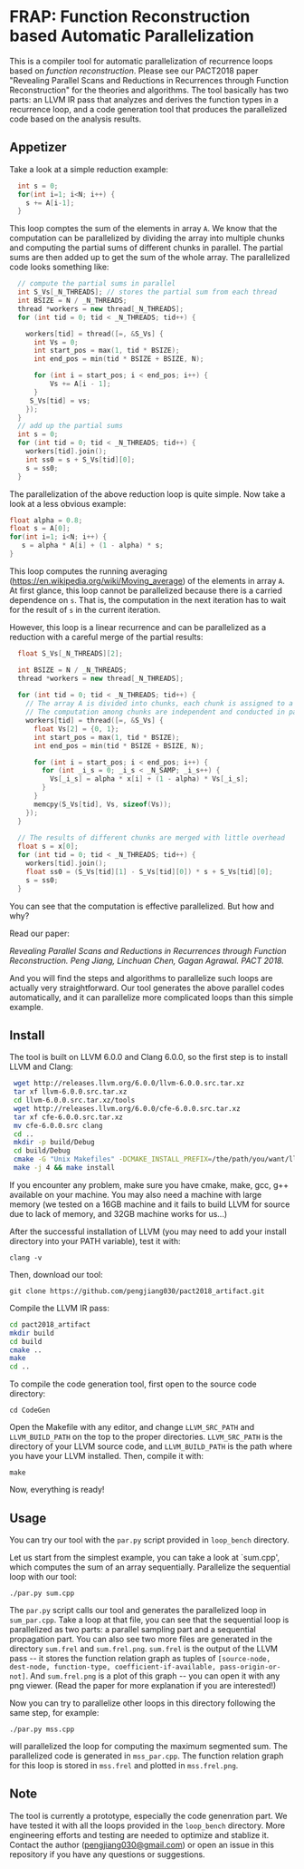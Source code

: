 # FRAP: Function Reconstruction based Automatic Parallelization

This is a compiler tool for automatic parallelization of recurrence loops based on *function reconstruction*. 
Please see our PACT2018 paper "Revealing Parallel Scans and Reductions in Recurrences through Function Reconstruction" for the theories and algorithms. 
The tool basically has two parts: an LLVM IR pass that analyzes and derives the function types in a recurrence loop, and a code generation tool that produces the parallelized code based on the analysis results. 


## Appetizer
Take a look at a simple reduction example:

```cpp
  int s = 0;
  for(int i=1; i<N; i++) {
    s += A[i-1];
  }
```

This loop comptes the sum of the elements in array `A`. We know that the computation can be parallelized by dividing the array into multiple chunks and computing the partial sums of different chunks in parallel. The partial sums are then added up to get the sum of the whole array. The parallelized code looks something like:

```cpp
  // compute the partial sums in parallel
  int S_Vs[_N_THREADS]; // stores the partial sum from each thread
  int BSIZE = N / _N_THREADS;
  thread *workers = new thread[_N_THREADS];
  for (int tid = 0; tid < _N_THREADS; tid++) {

    workers[tid] = thread([=, &S_Vs] {
      int Vs = 0;
      int start_pos = max(1, tid * BSIZE);
      int end_pos = min(tid * BSIZE + BSIZE, N);

      for (int i = start_pos; i < end_pos; i++) {
          Vs += A[i - 1]; 
      }
     S_Vs[tid] = vs;
    });
  } 
  // add up the partial sums
  int s = 0;
  for (int tid = 0; tid < _N_THREADS; tid++) {
    workers[tid].join();
    int ss0 = s + S_Vs[tid][0];
    s = ss0;
  } 
```

The parallelization of the above reduction loop is quite simple. Now take a look at a less obvious example:

```cpp
float alpha = 0.8;
float s = A[0];
for(int i=1; i<N; i++) {
   s = alpha * A[i] + (1 - alpha) * s;
}
```
This loop computes the running averaging (https://en.wikipedia.org/wiki/Moving_average) of the elements in array `A`. At first glance, this loop cannot be parallelized because there is a carried dependence on `s`. That is, the computation in the next iteration has to wait for the result of `s` in the current iteration. 

However, this loop is a linear recurrence and can be parallelized as a reduction with a careful merge of the partial results:

```cpp
  float S_Vs[_N_THREADS][2];

  int BSIZE = N / _N_THREADS;
  thread *workers = new thread[_N_THREADS];
  
  for (int tid = 0; tid < _N_THREADS; tid++) {
    // The array A is divided into chunks, each chunk is assigned to a thread 
    // The computation among chunks are independent and conducted in parallel
    workers[tid] = thread([=, &S_Vs] {
      float Vs[2] = {0, 1};
      int start_pos = max(1, tid * BSIZE);
      int end_pos = min(tid * BSIZE + BSIZE, N);

      for (int i = start_pos; i < end_pos; i++) {
        for (int _i_s = 0; _i_s < _N_SAMP; _i_s++) {
          Vs[_i_s] = alpha * x[i] + (1 - alpha) * Vs[_i_s];
        } 
      }
      memcpy(S_Vs[tid], Vs, sizeof(Vs));
    });
  } 
  
  // The results of different chunks are merged with little overhead
  float s = x[0];
  for (int tid = 0; tid < _N_THREADS; tid++) {
    workers[tid].join(); 
    float ss0 = (S_Vs[tid][1] - S_Vs[tid][0]) * s + S_Vs[tid][0];
    s = ss0;
  } 
```
You can see that the computation is effective parallelized. But how and why? 

Read our paper:

*Revealing Parallel Scans and Reductions in Recurrences through Function Reconstruction. Peng Jiang, Linchuan Chen, Gagan Agrawal. PACT 2018.* 

And you will find the steps and algorithms to parallelize such loops are actually very straightforward. 
Our tool generates the above parallel codes automatically, and it can parallelize more complicated loops than this simple example.  



## Install
The tool is built on LLVM 6.0.0 and Clang 6.0.0, so the first step is to install LLVM and Clang:

```bash
 wget http://releases.llvm.org/6.0.0/llvm-6.0.0.src.tar.xz
 tar xf llvm-6.0.0.src.tar.xz
 cd llvm-6.0.0.src.tar.xz/tools
 wget http://releases.llvm.org/6.0.0/cfe-6.0.0.src.tar.xz
 tar xf cfe-6.0.0.src.tar.xz
 mv cfe-6.0.0.src clang
 cd ..
 mkdir -p build/Debug
 cd build/Debug
 cmake -G "Unix Makefiles" -DCMAKE_INSTALL_PREFIX=/the/path/you/want/llvm/installed/ -DCMAKE_BUILD_TYPE=RelWithDebInfo -DLLVM_ENABLE_ASSERTIONS=On ../..
 make -j 4 && make install
 ```
If you encounter any problem, make sure you have cmake, make, gcc, g++ available on your machine. You may also need a machine with large memory (we tested on a 16GB machine and it fails to build LLVM for source due to lack of memory, and 32GB machine works for us...)

After the successful installation of LLVM (you may need to add your install directory into your PATH variable), test it with:

`clang -v`

Then, download our tool:

`git clone https://github.com/pengjiang030/pact2018_artifact.git`

Compile the LLVM IR pass:

```bash
cd pact2018_artifact
mkdir build
cd build
cmake ..
make
cd ..
```

To compile the code generation tool, first open to the source code directory:

`cd CodeGen`

Open the Makefile with any editor, and change `LLVM_SRC_PATH` and `LLVM_BUILD_PATH` on the top to the proper directories. `LLVM_SRC_PATH` is the directory of your LLVM source code, and `LLVM_BUILD_PATH` is the path where you have your LLVM installed.
Then, compile it with:

`make`

Now, everything is ready!


## Usage
You can try our tool with the `par.py` script provided in `loop_bench` directory. 

Let us start from the simplest example, you can take a look at `sum.cpp', which computes the sum of an array sequentially. 
Parallelize the sequential loop with our tool:

`./par.py sum.cpp`

The `par.py` script calls our tool and generates the parallelized loop in `sum_par.cpp`. 
Take a loop at that file, you can see that the sequential loop is parallelized as two parts: a parallel sampling part and a sequential propagation part. 
You can also see two more files are generated in the directory `sum.frel` and `sum.frel.png`. 
`sum.frel` is the output of the LLVM pass -- it stores the function relation graph  as tuples of `[source-node, dest-node, function-type, coefficient-if-available, pass-origin-or-not]`. And `sum.frel.png` is a plot of this graph -- you can open it with any png viewer. (Read the paper for more explanation if you are interested!)

Now you can try to parallelize other loops in this directory following the same step, for example: 

`./par.py mss.cpp` 

will parallelized the loop for computing the maximum segmented sum. The parallelized code is generated in `mss_par.cpp`. The function relation graph for this loop is stored in `mss.frel` and plotted in `mss.frel.png`. 

## Note
The tool is currently a prototype, especially the code genenration part. 
We have tested it with all the loops provided in the `loop_bench` directory. 
More engineering efforts and testing are needed to optimize and stablize it.  
Contact the author (pengjiang030@gmail.com) or open an issue in this repository if you have any questions or suggestions.
